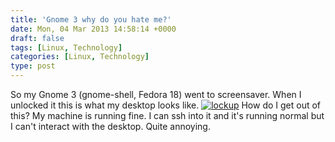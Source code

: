 ```yaml
---
title: 'Gnome 3 why do you hate me?'
date: Mon, 04 Mar 2013 14:58:14 +0000
draft: false
tags: [Linux, Technology]
categories: [Linux, Technology]
type: post
---
```


So my Gnome 3 (gnome-shell, Fedora 18) went to screensaver. When I unlocked it this is what my desktop looks like. [![lockup](http://zeusville.files.wordpress.com/2013/03/lockup.png?w=549)](http://zeusville.files.wordpress.com/2013/03/lockup.png) How do I get out of this? My machine is running fine. I can ssh into it and it's running normal but I can't interact with the desktop. Quite annoying.